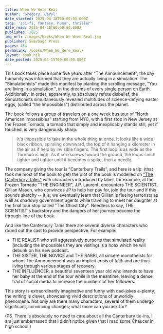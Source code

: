 ```yaml
---
title: When We Were Real
author: 'Gregory, Daryl'
date_started: 2025-04-18T00:00:00.000Z
tags: 'sci-fi, fantasy, humor, thriller'
date_read: 2025-04-20T00:00:00.000Z
published: 2025
img_url: /images/books/When We Were Real.jpg
publisher: S&S/Saga Press
pages: 464
permalink: /books/When_We_Were_Real/
layout: book.njk
date_posted: 2025-04-15T00:00:00.000Z
---
```

This book takes place some five years after "The Announcement", the day humanity was informed that they are actually living in a simulation.  The "Simulationists" made this manifest by planting the scrolling message, "You are living in a simulation.", in the dreams of every single person on Earth.  Additionally, in order, apparently, to absolutely refute disbelief, the Simulationists simultaneously revealed multitudes of science-defying easter eggs, (called "the Impossibles") distributed across the planet.  

The book follows a group of travelers on a one week bus tour of "North American Impossibles" starting from NYC, with a first stop in New Jersey at the Frozen Tornado, a tornado that simply and inexplicably stands still, yet if touched, is very dangerously sharp:

<blockquote> it's impossible to take in the whole thing at once. It looks like a wide black ribbon, spiraling downward, the top of it hanging a kilometer in the air as if held by invisible fingers. The first loop is as wide as the Tornado is high. As it corkscrews toward the ground, the loops cinch tighter and tighter until it becomes a spike, then a needle.</blockquote>


The company giving the tour is "Canterbury Trails", and here is a tip: (that took me most of the book to get) the plot of the book is modelled on ["The Canterbury Tales"](https://simple.wikipedia.org/wiki/The_Canterbury_Tales) with characters introduced by label, for example, at the Frozen Tornado "THE ENGINEER", J.P. Laurent, encounters THE SCIENTIST, Gillian Masch, who convinces JP to help her pay for, join the tour and if this sounds sketchy -- it is; we eventually learn that Gillian is fleeing terrorists as well as shadowy government agents while traveling to meet her daughter at the final tour stop called "The Ghost City".  Needless to say, THE SCIENTIST's backstory and the dangers of her journey become the through-line of the book.

And like the Canterbury Tales there are several diverse characters who round out the cast to provide perspective. For example:
* THE REALIST who still aggressively purports that simulated reality (including the impossibles they are visiting) is a hoax which he will debunk on his new podcast.
* THE SISTER, THE NOVICE and THE RABBI, all sincere monotheists for whom The Announcement was an implicit crisis of faith and are thus living through various stages of recovery.
* THE INFLUENCER, a beautiful seventeen year old who intends to have her baby at the end of the tour while in the meantime, leaving a dense trail of social media to increase the numbers of her followers.

This story is extraordinarily imaginative and funny with dad-jokes a-plenty; the writing is clever, showcasing vivid descriptions of unworldly phenomena.  Not only are there many characters, several of them undergo significant, convincing changes; what more can you ask for?  

(PS. There is absolutely no need to care about all the Canterbury tie-ins, I am just embarrassed that I didn't notice given that I read some Chaucer in high school.)


